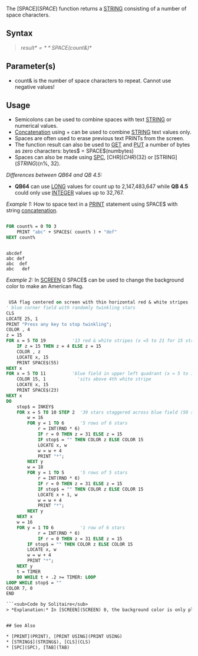 The [SPACE$](SPACE$) function returns a [STRING](STRING) consisting of a number of space characters.


## Syntax

> *result$* = **SPACE$(count&)**


## Parameter(s)

* count& is the number of space characters to repeat. Cannot use negative values!


## Usage

* Semicolons can be used to combine spaces with text [STRING](STRING) or numerical values.
* [Concatenation](Concatenation) using + can be used to combine [STRING](STRING) text values only.
* Spaces are often used to erase previous text PRINTs from the screen.
* The function result can also be used to [GET](GET) and [PUT](PUT) a number of bytes as zero characters: bytes$ = SPACE$(numbytes)
* Spaces can also be made using [SPC](SPC), [CHR$](CHR$)(32) or [STRING$](STRING$)(n%, 32).


*Differences between QB64 and QB 4.5:*
* **QB64** can use [LONG](LONG) values for count up to 2,147,483,647 while **QB 4.5** could only use [INTEGER](INTEGER) values up to 32,767.


*Example 1:* How to space text in a [PRINT](PRINT) statement using SPACE$ with string [concatenation](concatenation).

```vb

FOR count% = 0 TO 3
    PRINT "abc" + SPACE$( count% ) + "def"
NEXT count%

```

```text

abcdef
abc def
abc  def
abc   def

```



*Example 2:* In [SCREEN](SCREEN) 0 SPACE$ can be used to change the background color to make an American flag.

```vb

 USA flag centered on screen with thin horizontal red & white stripes
' blue corner field with randomly twinkling stars
CLS
LOCATE 25, 1
PRINT "Press any key to stop twinkling";
COLOR , 4
z = 15
FOR x = 5 TO 19          '13 red & white stripes (x =5 to 21 for 15 stripes)
    IF z = 15 THEN z = 4 ELSE z = 15
    COLOR , z
    LOCATE x, 15
    PRINT SPACE$(55)
NEXT x
FOR x = 5 TO 11          'blue field in upper left quadrant (x = 5 to 13 to hold all 50 stars)
    COLOR 15, 1            'sits above 4th white stripe
    LOCATE x, 15
    PRINT SPACE$(23)
NEXT x
DO
    stop$ = INKEY$
    FOR x = 5 TO 10 STEP 2  '39 stars staggered across blue field (50 stars if x = 5 to 12)
        w = 16
        FOR y = 1 TO 6      '5 rows of 6 stars
            r = INT(RND * 6)
            IF r = 0 THEN z = 31 ELSE z = 15
            IF stop$ = "" THEN COLOR z ELSE COLOR 15
            LOCATE x, w
            w = w + 4
            PRINT "*";
        NEXT y
        w = 18
        FOR y = 1 TO 5      '5 rows of 5 stars
            r = INT(RND * 6)
            IF r = 0 THEN z = 31 ELSE z = 15
            IF stop$ = "" THEN COLOR z ELSE COLOR 15
            LOCATE x + 1, w
            w = w + 4
            PRINT "*";
        NEXT y
    NEXT x
    w = 16
    FOR y = 1 TO 6          '1 row of 6 stars
            r = INT(RND * 6)
            IF r = 0 THEN z = 31 ELSE z = 15
        IF stop$ = "" THEN COLOR z ELSE COLOR 15
        LOCATE x, w
        w = w + 4
        PRINT "*";
    NEXT y
    t = TIMER
    DO WHILE t + .2 >= TIMER: LOOP
LOOP WHILE stop$ = ""
COLOR 7, 0
END

```<sub>Code by Solitaire</sub>
> *Explanation:* In [SCREEN](SCREEN) 0, the background color is only placed with the the printed text and spaces. [CLS](CLS) can color the entire screen.


## See Also

* [PRINT](PRINT), [PRINT USING](PRINT USING)
* [STRING$](STRING$), [CLS](CLS)
* [SPC](SPC), [TAB](TAB)




